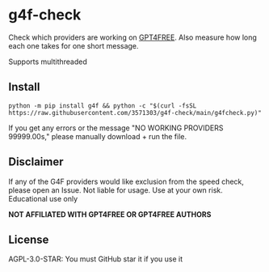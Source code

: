 # g4f-check

Check which providers are working on [GPT4FREE](https://github.com/xtekky/gpt4free). Also measure how long each one takes for one short message.

Supports multithreaded


## Install

```
python -m pip install g4f && python -c "$(curl -fsSL https://raw.githubusercontent.com/3571303/g4f-check/main/g4fcheck.py)"
```

If you get any errors or the message "NO WORKING PROVIDERS 99999.00s," please manually download + run the file.

## Disclaimer

If any of the G4F providers would like exclusion from the speed check, please open an Issue. Not liable for usage. Use at your own risk. Educational use only

**NOT AFFILIATED WITH GPT4FREE OR GPT4FREE AUTHORS**

## License

AGPL-3.0-STAR: You must GitHub star it if you use it

